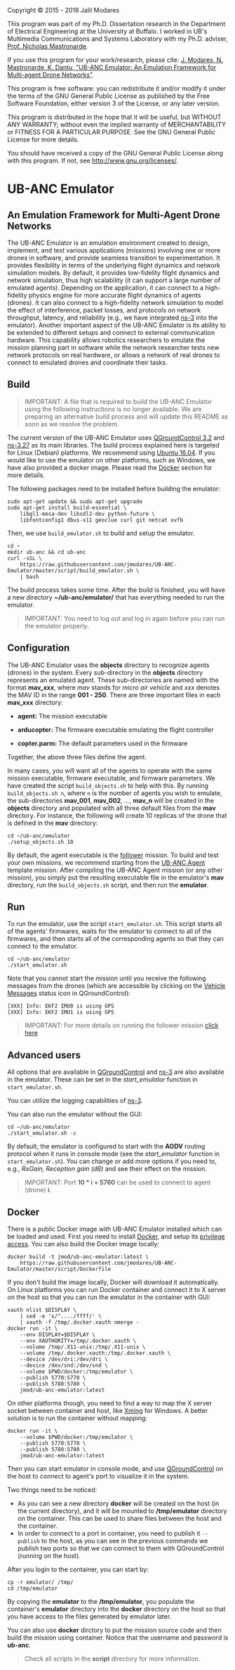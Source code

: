 Copyright © 2015 - 2018 Jalil Modares

This program was part of my Ph.D. Dissertation research in the Department of Electrical Engineering at the University at Buffalo. I worked in UB's Multimedia Communications and Systems Laboratory with my Ph.D. adviser, [Prof. Nicholas Mastronarde](http://www.eng.buffalo.edu/~nmastron).

If you use this program for your work/research, please cite:
[J. Modares, N. Mastronarde, K. Dantu, "UB-ANC Emulator: An Emulation Framework for Multi-agent Drone Networks"](https://doi.org/10.1109/SIMPAR.2016.7862404).

This program is free software: you can redistribute it and/or modify it under the terms of the GNU General Public License as published by the Free Software Foundation, either version 3 of the License, or any later version.

This program is distributed in the hope that it will be useful, but WITHOUT ANY WARRANTY; without even the implied warranty of MERCHANTABILITY or FITNESS FOR A PARTICULAR PURPOSE. See the GNU General Public License for more details.

You should have received a copy of the GNU General Public License along with this program. If not, see <http://www.gnu.org/licenses/>.

# UB-ANC Emulator
## An Emulation Framework for Multi-Agent Drone Networks
The UB-ANC Emulator is an emulation environment created to design, implement, and test various applications (missions) involving one or more drones in software, and provide seamless transition to experimentation. It provides flexibility in terms of the underlying flight dynamics and network simulation models. By default, it provides low-fidelity flight dynamics and network simulation, thus high scalability (it can support a large number of emulated agents). Depending on the application, it can connect to a high-fidelity physics engine for more accurate flight dynamics of agents (drones). It can also connect to a high-fidelity network simulation to model the effect of interference, packet losses, and protocols on network throughput, latency, and reliability (e.g., we have integrated [ns-3](https://www.nsnam.org) into the emulator). Another important aspect of the UB-ANC Emulator is its ability to be extended to different setups and connect to external communication hardware. This capability allows robotics researchers to emulate the mission planning part in software while the network researcher tests new network protocols on real hardware, or allows a network of real drones to connect to emulated drones and coordinate their tasks.

## Build

> IMPORTANT: A file that is required to build the UB-ANC Emulator using the following instructions is no longer available. We are preparing an alternative build process and will update this README as soon as we resolve the problem.

The current version of the UB-ANC Emulator uses [QGroundControl 3.2](http://qgroundcontrol.com) and [ns-3.27](https://www.nsnam.org) as its main libraries.
The build process explained here is targeted for Linux (Debian) platforms. We recommend using [Ubuntu 16.04](http://releases.ubuntu.com/16.04/). If you would like to use the emulator on other platforms, such as Windows, we have also provided a docker image. Please read the [Docker](#Docker) section for more details.

The following packages need to be installed before building the emulator:

```
sudo apt-get update && sudo apt-get upgrade
sudo apt-get install build-essential \
    libgl1-mesa-dev libsdl2-dev python-future \
    libfontconfig1 dbus-x11 geoclue curl git netcat xvfb
```

Then, we use `build_emulator.sh` to build and setup the emulator.

```
cd ~
mkdir ub-anc && cd ub-anc
curl -sSL \
    https://raw.githubusercontent.com/jmodares/UB-ANC-Emulator/master/script/build_emulator.sh \
    | bash
```

The build process takes some time. After the build is finished, you will have a new directory **~/ub-anc/emulator/** that has everything needed to run the emulator.

> IMPORTANT: You need to log out and log in again before you can run the emulator properly.

## Configuration
The UB-ANC Emulator uses the **objects** directory to recognize agents (drones) in the system. Every sub-directory in the **objects** directory represents an emulated agent. These sub-directories are named with the format **mav_xxx**, where *mav* stands for *micro air vehicle* and *xxx* denotes the MAV ID in the range **001 - 250**. There are three important files in each **mav_xxx** directory:

* **agent:** The mission executable

* **arducopter:** The firmware executable emulating the flight controller

* **copter.parm:** The default parameters used in the firmware

Together, the above three files define the agent.

In many cases, you will want all of the agents to operate with the same mission executable, firmware executable, and firmware parameters. We have created the script `build_objects.sh` to help with this. By running `build_objects.sh n`, where `n` is the number of agents you wish to emulate, the sub-directories **mav_001**, **mav_002**, ..., **mav_n** will be created in the **objects** directory and populated with all three default files from the **mav** directory. For instance, the following will create 10 replicas of the drone that is defined in the **mav** directory:

```
cd ~/ub-anc/emulator
./setup_objects.sh 10
```

By default, the agent executable is the [follower](https://github.com/jmodares/follower) mission. To build and test your own missions, we recommend starting from the [UB-ANC Agent](https://github.com/jmodares/UB-ANC-Agent) template mission. After compiling the UB-ANC Agent mission (or any other mission), you simply put the resulting executable file in the emulator's **mav** directory, run the `build_objects.sh` script, and then run the **emulator**.

## Run
To run the emulator, use the script `start_emulator.sh`. This script starts all of the agents' firmwares, waits for the emulator to connect to all of the firmwares, and then starts all of the corresponding agents so that they can connect to the emulator.

```
cd ~/ub-anc/emulator
./start_emulator.sh
```

Note that you cannot start the mission until you receive the following messages from the drones (which are accessible by clicking on the [Vehicle Messages](https://docs.qgroundcontrol.com/en/toolbar/toolbar.html) status icon in QGroundControl):

```
[XXX] Info: EKF2 IMU0 is using GPS
[XXX] Info: EKF2 IMU1 is using GPS
```
> IMPORTANT: For more details on running the follower mission [click here](https://github.com/jmodares/follower)

## Advanced users
All options that are available in [QGroundControl](https://dev.qgroundcontrol.com/en/command_line_options.html) and [ns-3](https://www.nsnam.org/docs/tutorial/html/tweaking.html) are also available in the emulator. These can be set in the *start_emulator* function in `start_emulator.sh`.

You can utilize the logging capabilities of [ns-3](https://www.nsnam.org/docs/manual/html/logging.html).

You can also run the emulator without the GUI:

```
cd ~/ub-anc/emulator
./start_emulator.sh -c
```

By default, the emulator is configured to start with the **AODV** routing protocol when it runs in console mode (see the *start_emulator* function in `start_emulator.sh`). You can change or add more options if you need to, e.g., *RxGain, Reception gain (dB)* and see their effect on the mission.

> IMPORTANT: Port **10 * i + 5760** can be used to connect to agent (drone) **i**.

## Docker
There is a public Docker image with UB-ANC Emulator installed which can be loaded and used. First you need to install [Docker](https://docs.docker.com/engine/installation), and setup its [privilege access](https://docs.docker.com/engine/installation/linux/linux-postinstall/). You can also build the Docker image locally:

```
docker build -t jmod/ub-anc-emulator:latest \
    https://raw.githubusercontent.com/jmodares/UB-ANC-Emulator/master/script/Dockerfile
```

If you don't build the image locally, Docker will download it automatically. On Linux platforms you can run Docker container and connect it to X server on the host so that you can run the emulator in the container with GUI:

```
xauth nlist $DISPLAY \
    | sed -e 's/^..../ffff/' \
    | xauth -f /tmp/.docker.xauth nmerge -
docker run -it \
    --env DISPLAY=$DISPLAY \
    --env XAUTHORITY=/tmp/.docker.xauth \
    --volume /tmp/.X11-unix:/tmp/.X11-unix \
    --volume /tmp/.docker.xauth:/tmp/.docker.xauth \
    --device /dev/dri:/dev/dri \
    --device /dev/snd:/dev/snd \
    --volume $PWD/docker:/tmp/emulator \
    --publish 5770:5770 \
    --publish 5780:5780 \
    jmod/ub-anc-emulator:latest
```

On other platforms though, you need to find a way to map the X server socket between container and host, like [Xming](https://sourceforge.net/projects/xming/) for Windows. A better solution is to run the container without mapping:

```
docker run -it \
    --volume $PWD/docker:/tmp/emulator \
    --publish 5770:5770 \
    --publish 5780:5780 \
    jmod/ub-anc-emulator:latest
```

Then you can start emulator in console mode, and use [QGroundControl](http://qgroundcontrol.com/downloads) on the host to connect to agent's port to visualize it in the system.

Two things need to be noticed:
* As you can see a new directory **docker** will be created on the host (in the current directory), and it will be mounted to **/tmp/emulator** directory on the container. This can be used to share files between the host and the container.
* In order to connect to a port in container, you need to publish it `--publish` to the host, as you can see in the previous commands we publish two ports so that we can connect to them with QGroundControl (running on the host).

After you login to the container, you can start by:

```
cp -r emulator/ /tmp/
cd /tmp/emulator
```

By copying the **emulator** to the **/tmp/emulator**, you populate the container's **emulator** directory into the **docker** directory on the host so that you have access to the files generated by emulator later.

You can also use **docker** dirctory to put the mission source code and then build the mission using container. Notice that the username and password is **ub-anc**.

> Check all scripts in the **script** directory for more information.
